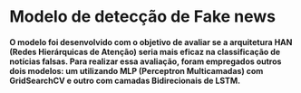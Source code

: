 # Modelo de detecção de Fake news

#### O modelo foi desenvolvido com o objetivo de avaliar se a arquitetura HAN (Redes Hierárquicas de Atenção) seria mais eficaz na classificação de notícias falsas. Para realizar essa avaliação, foram empregados outros dois modelos: um utilizando MLP (Perceptron Multicamadas) com GridSearchCV e outro com camadas Bidirecionais de LSTM.
